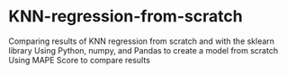 # KNN-regression-from-scratch
Comparing results of KNN regression from scratch and with the sklearn library
Using Python, numpy, and Pandas to create a model from scratch
Using MAPE Score to compare results
